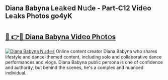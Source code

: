 ## Diana Babyna Le𝚊k𝚎d N𝚞𝚍e - Part-C12 Vid𝚎o Le𝚊ks Photos go4yK

# <h2><a href="http://fbf442.evod.top/?m=Diana+Babyna">🔗 👉🔴 Diana Babyna Vid𝚎o Ph𝚘t𝚘s</a></h2>

[![Diana Babyna N𝚞d𝚎s](https://i.imgur.com/8V9OHl7.gif)](http://fbf442.evod.top/?m=Diana+Babyna)
Online content creator Diana Babyna who shares lifestyle and dance-themed content, including solo and collaborative dance performances and vlogs. Diana Babyna public persona is one of confidence and authority, but behind the scenes, he's a complex and nuanced individual. 
